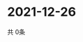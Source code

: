 # 2021-12-26
  共 0条

  <!-- BEGIN -->
  <!-- 最后更新时间Sun Dec 26 2021 07:03:53 GMT+0000 (Coordinated Universal Time) -->
  
  <!-- END -->
  
  